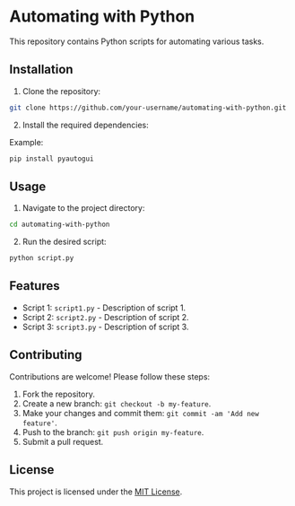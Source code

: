 # Automating with Python

This repository contains Python scripts for automating various tasks.

## Installation

1. Clone the repository:

```bash
git clone https://github.com/your-username/automating-with-python.git
```

2. Install the required dependencies:

Example:
```bash
pip install pyautogui
```

## Usage

1. Navigate to the project directory:

```bash
cd automating-with-python
```

2. Run the desired script:

```bash
python script.py
```

## Features

- Script 1: `script1.py` - Description of script 1.
- Script 2: `script2.py` - Description of script 2.
- Script 3: `script3.py` - Description of script 3.

## Contributing

Contributions are welcome! Please follow these steps:

1. Fork the repository.
2. Create a new branch: `git checkout -b my-feature`.
3. Make your changes and commit them: `git commit -am 'Add new feature'`.
4. Push to the branch: `git push origin my-feature`.
5. Submit a pull request.

## License

This project is licensed under the [MIT License](LICENSE).
